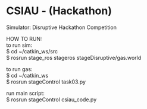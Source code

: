 # CSIAU - (Hackathon)
Simulator: Disruptive Hackathon Competition

HOW TO RUN:  
to run sim:  
$ cd ~/catkin_ws/src  
$ rosrun stage_ros stageros stageDisruptive/gas.world  
  
  
to run gas:  
$ cd ~/catkin_ws  
$ rosrun stageControl task03.py  

run main script:  
$ rosrun stageControl csiau_code.py
